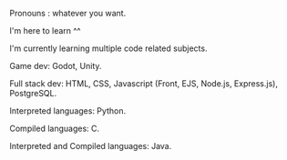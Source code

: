 Pronouns : whatever you want.

I'm here to learn ^^

I'm currently learning multiple code related subjects.

Game dev: Godot, Unity.

Full stack dev: HTML, CSS, Javascript (Front, EJS, Node.js, Express.js), PostgreSQL.

Interpreted languages: Python.

Compiled languages: C.

Interpreted and Compiled languages: Java.
